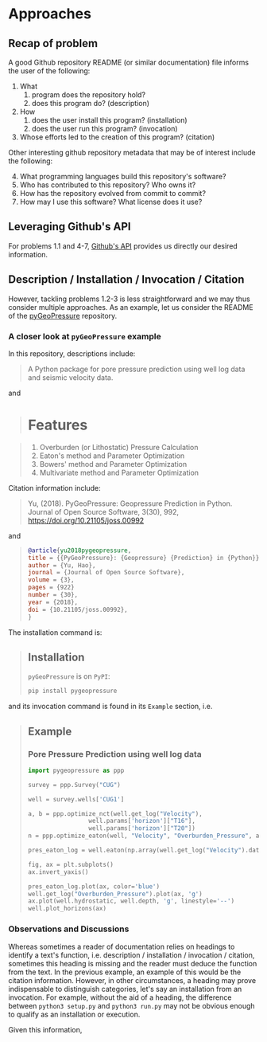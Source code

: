 # Approaches
## Recap of problem
A good Github repository README (or similar documentation) file informs the user of the following:
1. What
    1. program does the repository hold?
    2. does this program do? (description)
2. How
    1. does the user install this program? (installation)
    2. does the user run this program? (invocation)
3. Whose efforts led to the creation of this program? (citation)

Other interesting github repository metadata that may be of interest include the following:

4. What programming languages build this repository's software?
5. Who has contributed to this repository? Who owns it?
6. How has the repository evolved from commit to commit?
7. How may I use this software? What license does it use?

## Leveraging Github's API
For problems 1.1 and 4-7, [Github's API](https://developer.github.com/v3/) provides us directly our desired information. 

## Description / Installation / Invocation / Citation 
However, tackling problems 1.2-3 is less straightforward and we may thus consider multiple approaches. As an example, let us consider the README of the [pyGeoPressure](https://github.com/whimian/pyGeoPressure) repository.

### A closer look at `pyGeoPressure` example
In this repository, descriptions include:
> A Python package for pore pressure prediction using well log data and seismic velocity data.

and

> # Features

> 1. Overburden (or Lithostatic) Pressure Calculation
> 2. Eaton's method and Parameter Optimization
> 3. Bowers' method and Parameter Optimization
> 4. Multivariate method and Parameter Optimization

Citation information include:
> Yu, (2018). PyGeoPressure: Geopressure Prediction in Python. Journal of Open Source Software, 3(30), 992, https://doi.org/10.21105/joss.00992

and
> ```bibtex 
> @article{yu2018pygeopressure,
> title = {{PyGeoPressure}: {Geopressure} {Prediction} in {Python}},
> author = {Yu, Hao},
> journal = {Journal of Open Source Software},
> volume = {3},
> pages = {922}
> number = {30},
> year = {2018},
> doi = {10.21105/joss.00992},
>}
>```
The installation command is:
> ## Installation
>
> `pyGeoPressure` is on `PyPI`:
>
> ```bash
> pip install pygeopressure
> ```
and its invocation command is found in its `Example` section, i.e.
> ## Example
>
> ### Pore Pressure Prediction using well log data
>
> ```python
> import pygeopressure as ppp
>
> survey = ppp.Survey("CUG")
> 
> well = survey.wells['CUG1']
>
> a, b = ppp.optimize_nct(well.get_log("Velocity"),
>                  well.params['horizon']["T16"],
>                  well.params['horizon']["T20"])
> n = ppp.optimize_eaton(well, "Velocity", "Overburden_Pressure", a, b)
>
> pres_eaton_log = well.eaton(np.array(well.get_log("Velocity").data), n)
>
> fig, ax = plt.subplots()
> ax.invert_yaxis()
>
> pres_eaton_log.plot(ax, color='blue')
> well.get_log("Overburden_Pressure").plot(ax, 'g')
> ax.plot(well.hydrostatic, well.depth, 'g', linestyle='--')
> well.plot_horizons(ax)
> ```

### Observations and Discussions
Whereas sometimes a reader of documentation relies on headings to identify a text's function, i.e. description / installation / invocation / citation, sometimes this heading is missing and the reader must deduce the function from the text. In the previous example, an example of this would be the citation information. However, in other circumstances, a heading may prove indispensable to distinguish categories, let's say an installation from an invocation. For example, without the aid of a heading, the difference between `python3 setup.py` and `python3 run.py` may not be obvious enough to qualify as an installation or execution.

Given this information, 